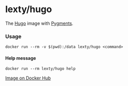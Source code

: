 # lexty/hugo

The [Hugo](https://gohugo.io/) image with [Pygments](http://pygments.org/).

### Usage

    docker run --rm -v $(pwd):/data lexty/hugo <command>

#### Help message

    docker run --rm lexty/hugo help

[Image on Docker Hub](https://hub.docker.com/r/lexty/hugo/)
